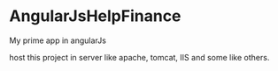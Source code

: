 # AngularJsHelpFinance
My prime app in angularJs

host this project in server like apache, tomcat, IIS and some like others.
